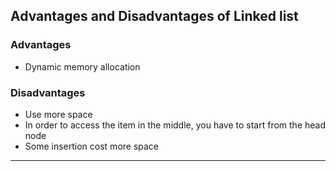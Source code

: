 <!--{type:comparison left right}-->
<!--{title: Advantages and Disadvantages of Linked list}-->
## Advantages and Disadvantages of Linked list
### Advantages 
- Dynamic memory allocation
### Disadvantages
- Use more space
- In order to access the item in the middle, you have to start from the head node
- Some insertion cost more space

-------------------------------------------------

[for speaker]: <> (Many benefits come with using a linked list instead of any other similar data structure [like a static array]. This includes dynamic memory allocation--if one doesn't know the amount of data they want to store during initialization, a linked list can help with quickly adjusting the size of the list.)

[for speaker]: <> (However, there are also several disadvantages to using a linked list. More space is used when dyanmically allocating memory [mostly for the reference to the next node], and if you want to access an item in the middle, you have to start at the "head" node and follow the references until reaching the item wanted.)

[for speaker]: <> (In practice, some insertions cost more. If the list initially allocates enough space for six nodes, inserting a seventh means the list has to double its space [up to 12].)

